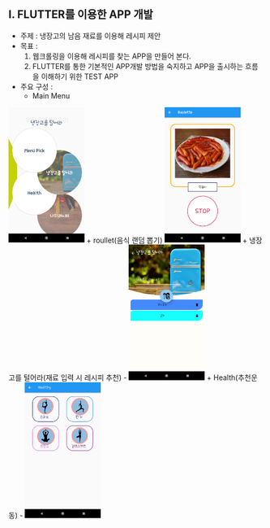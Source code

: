 ## I. FLUTTER를 이용한 APP 개발
- 주제 : 냉장고의 남음 재료를 이용해 레시피 제안
- 목표 : 
    1. 웹크롤링을 이용해 레시피를 찾는 APP을 만들어 본다.
    2. FLUTTER를 통한 기본적인 APP개발 방법을 숙지하고 APP을 출시하는 흐름을 이해하기 위한 TEST APP
- 주요 구성 : 
    + Main Menu  
<img src ="https://github.com/disco87/flutter/blob/master/image/menu.png" width="150">
    + roullet(음식 랜덤 뽑기)  
    <img src ="https://github.com/disco87/flutter/blob/master/image/roulet.png" width="150">
    + 냉장고를 털어라(재료 입력 시 레시피 추천) -  
    <img src ="https://github.com/disco87/flutter/blob/master/image/serch.png" width="150">
    + Health(추천운동) -  
    <img src ="https://github.com/disco87/flutter/blob/master/image/health.png" width="150">
